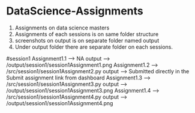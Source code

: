 # DataScience-Assignments
1. Assignments on data science masters
2. Assignments of each sessions is on same folder structure
3. screenshots on output is on separate folder named output
4. Under output folder there are separate folder on each sessions.

#session1
Assignment1.1 -->  NA                                           output --> /output/session1/session1Assignment1.png
Assignment1.2 --> /src/session1/session1Assignment2.py          output --> Submitted directly in the Submit assignment link from dashboard
Assignment1.3 --> /src/session1/session1Assignment3.py          output --> /output/session1/session1Assignment3.png
Assignment1.4 --> /src/session1/session1Assignment4.py          output --> /output/session1/session1Assignment4.png
